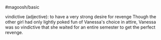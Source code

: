 #magoosh/basic

vindictive (adjective): to have a very strong desire for revenge 
Though the other girl had only lightly poked fun of Vanessa's choice in attire, Vanessa was so vindictive 
that she waited for an entire semester to get the perfect revenge. 
